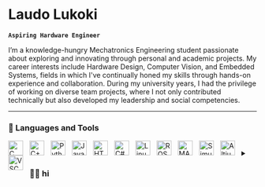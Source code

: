 # Laudo Lukoki

**`Aspiring Hardware Engineer`**

I’m a knowledge-hungry Mechatronics Engineering student passionate about exploring and innovating through personal and academic projects. My career interests include Hardware Design, Computer Vision, and Embedded Systems, fields in which I've continually honed my skills through hands-on experience and collaboration. During my university years, I had the privilege of working on diverse team projects, where I not only contributed technically but also developed my leadership and social competencies. 

---

### 🧰 Languages and Tools

<img align="left" alt="C" width="30px" style="padding-right:10px;" src="https://custom-icon-badges.demolab.com/badge/C-blue.svg?" />

<img align="left" alt="C++" width="30px" style="padding-right:10px;" src="https://custom-icon-badges.demolab.com/badge/C++-blue.svg?" />

<img align="left" alt="Python" width="30px" style="padding-right:10px;" src="https://custom-icon-badges.demolab.com/badge/Python-blue.svg?logo=python&logoColor=white" />

<img align="left" alt="Java" width="30px" style="padding-right:10px;" src="https://custom-icon-badges.demolab.com/badge/Java-blue.svg?logo=java&logoColor=white" />

<img align="left" alt="HTML" width="30px" style="padding-right:10px;" src="https://custom-icon-badges.demolab.com/badge/HTML-blue.svg?logo=html5&logoColor=white" />

<img align="left" alt="C#" width="30px" style="padding-right:10px;" src="https://custom-icon-badges.demolab.com/badge/C%23-blue.svg?logo=csharp&logoColor=white" />

<img align="left" alt="Linux" width="30px" style="padding-right:10px;" src="https://custom-icon-badges.demolab.com/badge/Linux-blue.svg?logo=linux&logoColor=white" />

<img align="left" alt="ROS" width="30px" style="padding-right:10px;" src="https://custom-icon-badges.demolab.com/badge/ROS-blue.svg?logo=ros&logoColor=white" />

<img align="left" alt="MATLAB" width="30px" style="padding-right:10px;" src="https://custom-icon-badges.demolab.com/badge/MATLAB-blue.svg?logo=mathworks&logoColor=white" />

<img align="left" alt="Simulink" width="30px" style="padding-right:10px;" src="https://custom-icon-badges.demolab.com/badge/Simulink-blue.svg?logo=simulink&logoColor=white" />

<img align="left" alt="Altium Designer" width="30px" style="padding-right:10px;" src="https://custom-icon-badges.demolab.com/badge/Altium%20Designer-blue.svg?logo=altiumdesigner&logoColor=white" />

<img align="left" alt="VSCode" width="30px" style="padding-right:10px;" src="https://custom-icon-badges.demolab.com/badge/VSCode-blue.svg?logo=visualstudiocode&logoColor=white" />


<br />




<details>
 <summary><h3>👨‍💻 hi </h3></summary>
   One of my earliest inspirations was purchasing an Arduino Uno development kit with sensors. I was amazed at how many things can be done and made with just one board. I then started encountering boards that are capable of WiFi and Bluetooth, and even bought custom boards (RFnano) which made my projects more compact and also changed my perception. since then I have now finished around 10 personal projects and a few academic ones, all spanning topics from a board game about math to a robot car which I can see and control from my mobile phone. The biggest difference I recognize within myself since I started is that now I have a better idea of really how little I know. And that excites me. I want to explore through projects and learn through collaborations. I believe I am in the right path.


